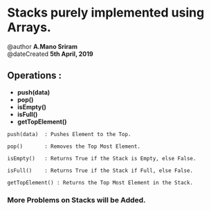# Stacks purely implemented using Arrays.

<p> @author <strong>A.Mano Sriram</strong> <br/> @dateCreated <strong> 5th April, 2019 </strong> </p>

## Operations :

- **push(data)**
- **pop()**
- **isEmpty()**
- **isFull()**
- **getTopElement()**

```
push(data)  : Pushes Element to the Top.

pop()       : Removes the Top Most Element.

isEmpty()   : Returns True if the Stack is Empty, else False.

isFull()    : Returns True if the Stack if Full, else False.

getTopElement() : Returns the Top Most Element in the Stack.

```

### **More Problems on Stacks will be Added.**
